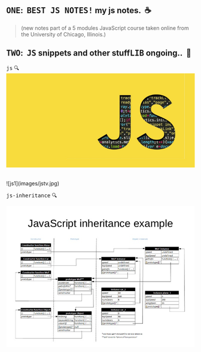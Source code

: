 ## <kbd>ONE</kbd>:&nbsp; <kbd>BEST JS NOTES!</kbd> my js notes.   &nbsp;:coffee:  
> (new notes part of a 5 modules JavaScript course taken online from the University of Chicago, Illinois.)

## <kbd>TWO</kbd>:&nbsp; <kbd>JS</kbd> snippets and other stuff<kbd>LIB</kbd> ongoing.. &nbsp;:rocket:





  
 <kbd>js</kbd> :mag:
 <br>
 ![js1](images/js.jpg)
 
 <br>
 ![js1](images/jstv.jpg)


<kbd>js-inheritance</kbd> :mag:
<br />
  
 
 ![js1](images/jsinheritance.jpg)
 
 
 
 
 
  


